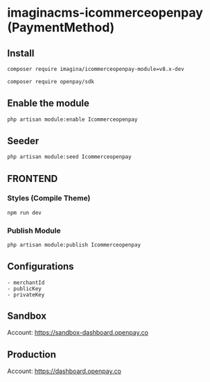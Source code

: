 # imaginacms-icommerceopenpay (PaymentMethod)

## Install
```bash
composer require imagina/icommerceopenpay-module=v8.x-dev
```
```bash
composer require openpay/sdk
```

## Enable the module
```bash
php artisan module:enable Icommerceopenpay
```

## Seeder

```bash
php artisan module:seed Icommerceopenpay
```

## FRONTEND

### Styles (Compile Theme)
```bash
npm run dev
```

### Publish Module
```bash
php artisan module:publish Icommerceopenpay
```

## Configurations
	- merchantId
    - publicKey
    - privateKey

## Sandbox
Account: https://sandbox-dashboard.openpay.co

## Production
Account: https://dashboard.openpay.co
